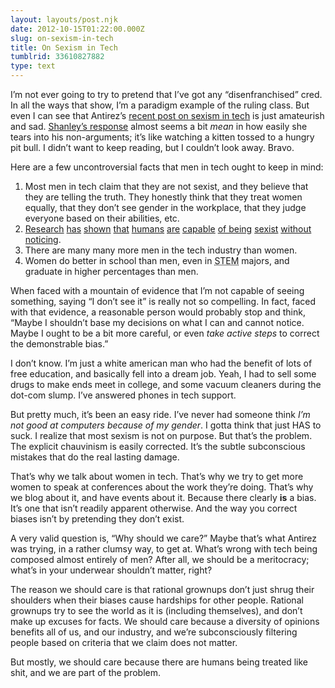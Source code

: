 ```yaml
---
layout: layouts/post.njk
date: 2012-10-15T01:22:00.000Z
slug: on-sexism-in-tech
title: On Sexism in Tech
tumblrid: 33610827882
type: text
---
```

<p>I&rsquo;m not ever going to try to pretend that I&rsquo;ve got any &ldquo;disenfranchised&rdquo; cred.  In all the ways that show, I&rsquo;m a paradigm example of the ruling class.  But even I can see that Antirez&rsquo;s <a href="http://antirez.com/post/different-take-sexism-it.html">recent post on sexism in tech</a> is just amateurish and sad.  <a href="http://blog.prettylittlestatemachine.com/blog/2012/10/14/antirez-on-sexism/">Shanley&rsquo;s response</a> almost seems a bit <em>mean</em> in how easily she tears into his non-arguments; it&rsquo;s like watching a kitten tossed to a hungry pit bull.  I didn&rsquo;t want to keep reading, but I couldn&rsquo;t look away.  Bravo.</p>

<p>Here are a few uncontroversial facts that men in tech ought to keep in mind:</p>

<ol><li>Most men in tech claim that they are not sexist, and they believe that they are telling the truth.  They honestly think that they treat women equally, that they don&rsquo;t see gender in the workplace, that they judge everyone based on their abilities, etc.</li>
<li><a href="http://www.nytimes.com/2012/09/30/opinion/sunday/the-myth-of-male-decline.html?pagewanted=2&amp;_r=1&amp;pagewanted=all">Research</a>
<a href="http://cornellsun.com/section/news/content/2008/03/31/report-women-excluded-exec-positions">has</a>
<a href="http://www.timeshighereducation.co.uk/story.asp?storycode=401046">shown</a>
<a href="http://kar.kent.ac.uk/4384/">that</a>
<a href="http://www.mendeley.com/research/sexism-beautyism-personnel-consultant-decision-making/">humans</a>
<a href="http://www.highbeam.com/doc/1G1-172777358.html">are</a>
<a href="http://antimisandry.com/discrimination-sexist-double-standards/my-gender-bending-resume-experiment-39580.html#axzz29K6sER2Z">capable</a>
<a href="http://link.springer.com/article/10.1007/s11199-009-9640-6">of being</a>
<a href="http://www.wellesleynewsonline.com/yale-study-shows-pervasive-sexism-in-hiring-practices-among-professors-1.2918203#.UHtaFmlQy9E">sexist</a>
<a href="http://ideas.time.com/2012/10/04/womens-inhumanity-to-women/?goback=.gde_1774877_member_172689183">without</a>
<a href="http://www.thefreelibrary.com/Implicit+gender+bias+in+the+legal+profession%3a+an+empirical+study.-a0253626406">noticing</a>.</li>
<li>There are many many more men in the tech industry than women.</li>
<li>Women do better in school than men, even in <abbr title="Science Technology Engineering Mathematics">STEM</abbr> majors, and graduate in higher percentages than men.</li>
</ol><p>When faced with a mountain of evidence that I&rsquo;m not capable of seeing something, saying &ldquo;I don&rsquo;t see it&rdquo; is really not so compelling.  In fact, faced with that evidence, a reasonable person would probably stop and think, &ldquo;Maybe I shouldn&rsquo;t base my decisions on what I can and cannot notice.  Maybe I ought to be a bit more careful, or even <em>take active steps</em> to correct the demonstrable bias.&rdquo;</p>

<p>I don&rsquo;t know.  I&rsquo;m just a white american man who had the benefit of lots of free education, and basically fell into a dream job.  Yeah, I had to sell some drugs to make ends meet in college, and some vacuum cleaners during the dot-com slump.  I&rsquo;ve answered phones in tech support.</p>

<p>But pretty much, it&rsquo;s been an easy ride.  I&rsquo;ve never had someone think <em>I&rsquo;m not good at computers because of my gender</em>.  I gotta think that just HAS to suck.  I realize that most sexism is not on purpose.  But that&rsquo;s the problem.  The explicit chauvinism is easily corrected.  It&rsquo;s the subtle subconscious mistakes that do the real lasting damage.</p>

<p>That&rsquo;s why we talk about women in tech.  That&rsquo;s why we try to get more women to speak at conferences about the work they&rsquo;re doing.  That&rsquo;s why we blog about it, and have events about it.  Because there clearly <strong>is</strong> a bias.  It&rsquo;s one that isn&rsquo;t readily apparent otherwise.  And the way you correct biases isn&rsquo;t by pretending they don&rsquo;t exist.</p>

<p>A very valid question is, &ldquo;Why should we care?&rdquo;  Maybe that&rsquo;s what Antirez was trying, in a rather clumsy way, to get at.  What&rsquo;s wrong with tech being composed almost entirely of men?  After all, we should be a meritocracy; what&rsquo;s in your underwear shouldn&rsquo;t matter, right?</p>

<p>The reason we should care is that rational grownups don&rsquo;t just shrug their shoulders when their biases cause hardships for other people.  Rational grownups try to see the world as it is (including themselves), and don&rsquo;t make up excuses for facts.  We should care because a diversity of opinions benefits all of us, and our industry, and we&rsquo;re subconsciously filtering people based on criteria that we claim does not matter.</p>

<p>But mostly, we should care because there are humans being treated like shit, and we are part of the problem.</p>

